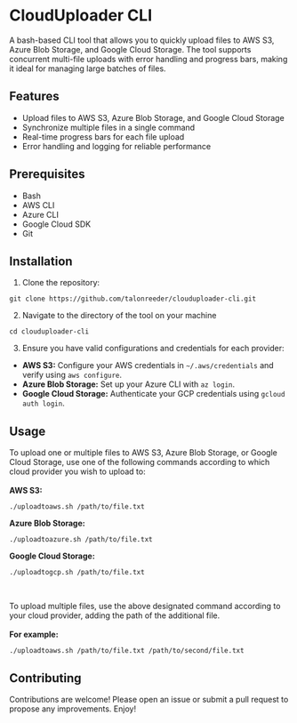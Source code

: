 # CloudUploader CLI
A bash-based CLI tool that allows you to quickly upload files to AWS S3, Azure Blob Storage, and Google Cloud Storage. The tool supports concurrent multi-file uploads with error handling and progress bars, making it ideal for managing large batches of files.

## Features
* Upload files to AWS S3, Azure Blob Storage, and Google Cloud Storage <br/>
* Synchronize multiple files in a single command <br/>
* Real-time progress bars for each file upload <br/>
* Error handling and logging for reliable performance <br/>

## Prerequisites
* Bash <br/>
* AWS CLI <br/>
* Azure CLI <br/>
* Google Cloud SDK <br/>
* Git

## Installation
1. Clone the repository: <br/>
```
git clone https://github.com/talonreeder/clouduploader-cli.git
```
2. Navigate to the directory of the tool on your machine
```
cd clouduploader-cli
```
3. Ensure you have valid configurations and credentials for each provider: <br/>
* **AWS S3:** Configure your AWS credentials in `~/.aws/credentials` and verify using `aws configure`.
* **Azure Blob Storage:** Set up your Azure CLI with `az login`.
* **Google Cloud Storage:** Authenticate your GCP credentials using `gcloud auth login`.

## Usage
To upload one or multiple files to AWS S3, Azure Blob Storage, or Google Cloud Storage, use one of the following commands according to which cloud provider you wish to upload to: <br/><br/>
**AWS S3:**
```
./uploadtoaws.sh /path/to/file.txt
```
**Azure Blob Storage:**
```
./uploadtoazure.sh /path/to/file.txt
```
**Google Cloud Storage:**
```
./uploadtogcp.sh /path/to/file.txt
```
<br/>

To upload multiple files, use the above designated command according to your cloud provider, adding the path of the additional file. <br/><br/>
**For example:**
```
./uploadtoaws.sh /path/to/file.txt /path/to/second/file.txt
```

## Contributing
Contributions are welcome! Please open an issue or submit a pull request to propose any improvements. Enjoy!
